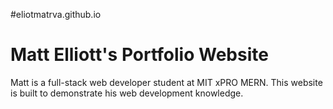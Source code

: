 #eliotmatrva.github.io

<h1>Matt Elliott's Portfolio Website</h1>
<p>Matt is a full-stack web developer student at MIT xPRO MERN.  This website is built to demonstrate his web development knowledge. </p>